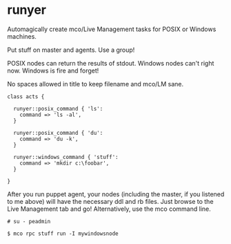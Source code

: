 runyer
======
Automagically create mco/Live Management tasks for POSIX or Windows machines.

Put stuff on master and agents. Use a group!

POSIX nodes can return the results of stdout. Windows nodes can't right now. Windows is fire and forget!

No spaces allowed in title to keep filename and mco/LM sane.

    class acts {
 
      runyer::posix_command { 'ls':
        command => 'ls -al',
      }
 
      runyer::posix_command { 'du':
        command => 'du -k',
      }
 
      runyer::windows_command { 'stuff':
        command => 'mkdir c:\foobar',
      }
 
    }

After you run puppet agent, your nodes (including the master, if you listened to me above) will have the necessary ddl and rb files. Just browse to the Live Management tab and go! Alternatively, use the mco command line.

    # su - peadmin
    
    $ mco rpc stuff run -I mywindowsnode

